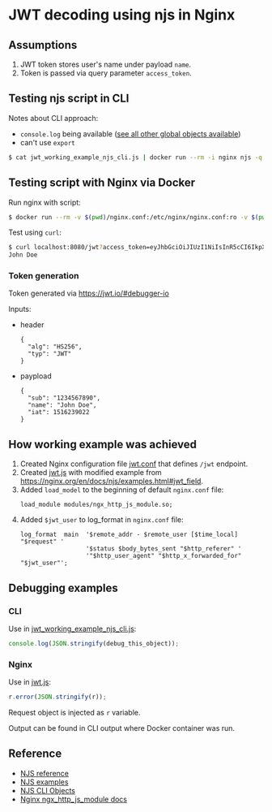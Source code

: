 # JWT decoding using njs in Nginx

## Assumptions

1. JWT token stores user's name under payload `name`.
1. Token is passed via query parameter `access_token`.

## Testing njs script in CLI
Notes about CLI approach:
* `console.log` being available ([see all other global objects available](https://nginx.org/en/docs/njs/cli.html))
* can't use `export`
```bash
$ cat jwt_working_example_njs_cli.js | docker run --rm -i nginx njs -q -
```

## Testing script with Nginx via Docker

Run nginx with script:
```bash
$ docker run --rm -v $(pwd)/nginx.conf:/etc/nginx/nginx.conf:ro -v $(pwd)/jwt.conf:/etc/nginx/conf.d/jwt.conf:ro  -v $(pwd)/jwt.js:/etc/nginx/jwt.js:ro -p 8080:8000 nginx
```

Test using `curl`:
```bash
$ curl localhost:8080/jwt?access_token=eyJhbGciOiJIUzI1NiIsInR5cCI6IkpXVCJ9.eyJzdWIiOiIxMjM0NTY3ODkwIiwibmFtZSI6IkpvaG4gRG9lIiwiaWF0IjoxNTE2MjM5MDIyfQ.SflKxwRJSMeKKF2QT4fwpMeJf36POk6yJV_adQssw5c
John Doe
```

### Token generation
Token generated via https://jwt.io/#debugger-io

Inputs:
* header
    ```
    {
      "alg": "HS256",
      "typ": "JWT"
    }
    ```
* paypload
    ```
    {
      "sub": "1234567890",
      "name": "John Doe",
      "iat": 1516239022
    }
    ```
## How working example was achieved

1. Created Nginx configuration file [jwt.conf](jwt.conf) that defines `/jwt` endpoint.
1. Created [jwt.js](jwt.js) with modified example from https://nginx.org/en/docs/njs/examples.html#jwt_field.
1. Added `load_model` to the beginning of default `nginx.conf` file:
    ```
    load_module modules/ngx_http_js_module.so;
    ```
1. Added `$jwt_user` to log_format in `nginx.conf` file:
    ```
    log_format  main  '$remote_addr - $remote_user [$time_local] "$request" '
                      '$status $body_bytes_sent "$http_referer" '
                      '"$http_user_agent" "$http_x_forwarded_for" "$jwt_user"';
    ```

## Debugging examples

### CLI

Use in [jwt_working_example_njs_cli.js](jwt_working_example_njs_cli.js):
```javascript
console.log(JSON.stringify(debug_this_object));
```

### Nginx

Use in [jwt.js](jwt.js):
```javascript
r.error(JSON.stringify(r));
```
Request object is injected as `r` variable.

Output can be found in CLI output where Docker container was run.

## Reference
* [NJS reference](http://nginx.org/en/docs/njs/reference.html)
* [NJS examples](https://nginx.org/en/docs/njs/examples.html)
* [NJS CLI Objects](https://nginx.org/en/docs/njs/cli.html)
* [Nginx ngx_http_js_module docs](https://nginx.org/en/docs/http/ngx_http_js_module.html)
